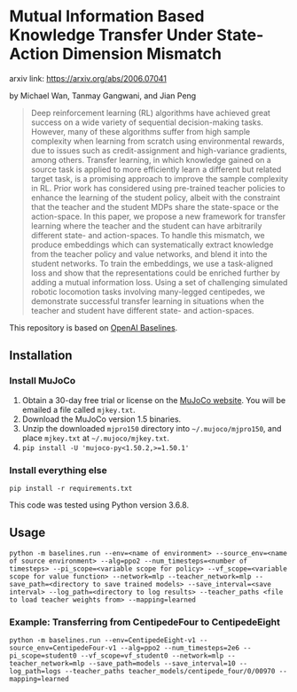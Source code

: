 # Mutual Information Based Knowledge Transfer Under State-Action Dimension Mismatch

arxiv link: https://arxiv.org/abs/2006.07041

by Michael Wan, Tanmay Gangwani, and Jian Peng

> Deep reinforcement learning (RL) algorithms have achieved great success on a wide variety of sequential decision-making tasks. However, many of these algorithms suffer from high sample complexity when learning from scratch using environmental rewards, due to issues such as credit-assignment and high-variance gradients, among others. Transfer learning, in which knowledge gained on a source task is applied to more efficiently learn a different but related target task, is a promising approach to improve the sample complexity in RL. Prior work has considered using pre-trained teacher policies to enhance the learning of the student policy, albeit with the constraint that the teacher and the student MDPs share the state-space or the action-space. In this paper, we propose a new framework for transfer learning where the teacher and the student can have arbitrarily different state- and action-spaces. To handle this mismatch, we produce embeddings which can systematically extract knowledge from the teacher policy and value networks, and blend it into the student networks. To train the embeddings, we use a task-aligned loss and show that the representations could be enriched further by adding a mutual information loss. Using a set of challenging simulated robotic locomotion tasks involving many-legged centipedes, we demonstrate successful transfer learning in situations when the teacher and student have different state- and action-spaces.

This repository is based on [OpenAI Baselines](https://github.com/openai/baselines).

## Installation

### Install MuJoCo

1. Obtain a 30-day free trial or license on the [MuJoCo website](https://www.roboti.us/license.html). You will be emailed a file called `mjkey.txt`.
2. Download the MuJoCo version 1.5 binaries.
3. Unzip the downloaded `mjpro150` directory into `~/.mujoco/mjpro150`,
   and place `mjkey.txt` at `~/.mujoco/mjkey.txt`.
4. ``
pip install -U 'mujoco-py<1.50.2,>=1.50.1'
``

### Install everything else

``
pip install -r requirements.txt
``

This code was tested using Python version 3.6.8.

## Usage
``
python -m baselines.run --env=<name of environment> --source_env=<name of source environment> --alg=ppo2 --num_timesteps=<number of timesteps> --pi_scope=<variable scope for policy> --vf_scope=<variable scope for value function> --network=mlp --teacher_network=mlp --save_path=<directory to save trained models> --save_interval=<save interval> --log_path=<directory to log results> --teacher_paths <file to load teacher weights from> --mapping=learned
``

### Example: Transferring from CentipedeFour to CentipedeEight
``
python -m baselines.run --env=CentipedeEight-v1 --source_env=CentipedeFour-v1 --alg=ppo2 --num_timesteps=2e6 --pi_scope=student0 --vf_scope=vf_student0 --network=mlp --teacher_network=mlp --save_path=models --save_interval=10 --log_path=logs --teacher_paths teacher_models/centipede_four/0/00970 --mapping=learned
``
